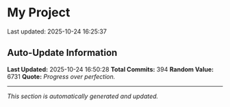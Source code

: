 # My Project


Last updated: 2025-10-24 16:25:37

















































































































































































































































































































































































































































































































































































































































































































































































































## Auto-Update Information

**Last Updated:** 2025-10-24 16:50:28
**Total Commits:** 394
**Random Value:** 6731
**Quote:** _Progress over perfection._

---
_This section is automatically generated and updated._